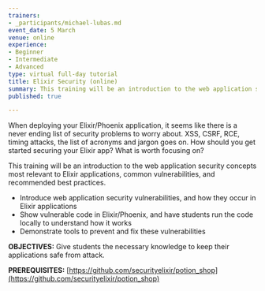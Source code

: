 ```yaml
---
trainers:
- _participants/michael-lubas.md
event_date: 5 March
venue: online
experience:
- Beginner
- Intermediate
- Advanced
type: virtual full-day tutorial
title: Elixir Security (online)
summary: This training will be an introduction to the web application security concepts most relevant to Elixir applications, common vulnerabilities, and recommended best practices.
published: true

---
```

When deploying your Elixir/Phoenix application, it seems like there is a never ending list of security problems to worry about. XSS, CSRF, RCE, timing attacks, the list of acronyms and jargon goes on. How should you get started securing your Elixir app? What is worth focusing on?

This training will be an introduction to the web application security concepts most relevant to Elixir applications, common vulnerabilities, and recommended best practices.

* Introduce web application security vulnerabilities, and how they occur in Elixir applications
* Show vulnerable code in Elixir/Phoenix, and have students run the code locally to understand how it works
* Demonstrate tools to prevent and fix these vulnerabilities

**OBJECTIVES:**
Give students the necessary knowledge to keep their applications safe from attack.

**PREREQUISITES:**
[https://github.com/securityelixir/potion_shop](https://github.com/securityelixir/potion_shop)

